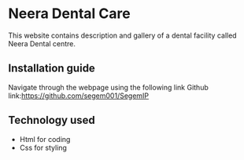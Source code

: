 # Neera Dental Care
This website contains description and gallery of a dental facility called Neera Dental centre.
## Installation guide
Navigate through the webpage using the following link
Github link:https://github.com/segem001/SegemIP
## Technology used
* Html for coding 
* Css for styling
 